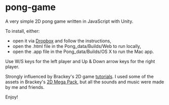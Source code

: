 # pong-game
A very simple 2D pong game written in JavaScript with Unity.

To install, either:
  - open it via [Dropbox](https://www.youtube.com/watch?v=9h-z0AyG42k&list=PLPV2KyIb3jR4_IYZY2V0G3IUYcx1zZkJe) and follow the instructions,
  - open the .html file in the Pong_data/Builds/Web to run locally,
  - open the .app file in the Pong_data/Builds/OS X to run the Mac app.

Use W/S keys for the left player and Up & Down arrow keys for the right player.

Strongly influenced by Brackey's 2D game [tutorials](https://www.youtube.com/watch?v=9h-z0AyG42k&list=PLPV2KyIb3jR4_IYZY2V0G3IUYcx1zZkJe). I used some of the assets in Brackey's [2D Mega Pack](http://devassets.com/assets/2d-mega-pack/), but all the sounds and music were made by me and friends.

Enjoy!
